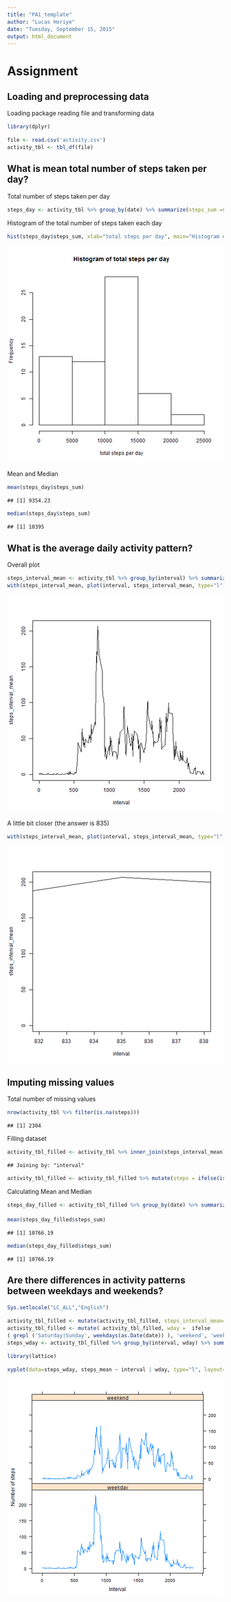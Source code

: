 ```yaml
---
title: "PA1_template"
author: "Lucas Horiye"
date: "Tuesday, September 15, 2015"
output: html_document
---
```


# Assignment

## Loading and preprocessing data

Loading package reading file and transforming data


```r
library(dplyr)
```


```r
file <- read.csv('activity.csv')
activity_tbl <- tbl_df(file)
```

## What is mean total number of steps taken per day?

Total number of steps taken per day

```r
steps_day <- activity_tbl %>% group_by(date) %>% summarize(steps_sum =sum(steps, na.rm=TRUE))
```
Histogram of the total number of steps taken each day

```r
hist(steps_day$steps_sum, xlab="total steps per day", main="Histogram of total steps per day")
```

![plot of chunk unnamed-chunk-4](figure/unnamed-chunk-4-1.png) 

Mean and Median

```r
mean(steps_day$steps_sum)
```

```
## [1] 9354.23
```

```r
median(steps_day$steps_sum)
```

```
## [1] 10395
```

## What is the average daily activity pattern?

Overall plot

```r
steps_interval_mean <- activity_tbl %>% group_by(interval) %>% summarize(steps_interval_mean =mean(steps, na.rm=TRUE))
with(steps_interval_mean, plot(interval, steps_interval_mean, type="l"))
```

![plot of chunk unnamed-chunk-6](figure/unnamed-chunk-6-1.png) 

A little bit closer (the answer is 835)

```r
with(steps_interval_mean, plot(interval, steps_interval_mean, type="l", xlim=c(832, 838)))
```

![plot of chunk unnamed-chunk-7](figure/unnamed-chunk-7-1.png) 

## Imputing missing values

Total number of missing values

```r
nrow(activity_tbl %>% filter(is.na(steps)))
```

```
## [1] 2304
```

Filling dataset

```r
activity_tbl_filled <- activity_tbl %>% inner_join(steps_interval_mean)
```

```
## Joining by: "interval"
```

```r
activity_tbl_filled <- activity_tbl_filled %>% mutate(steps = ifelse(is.na(steps), steps_interval_mean, steps))
```

Calculating Mean and Median

```r
steps_day_filled <- activity_tbl_filled %>% group_by(date) %>% summarize(steps_sum =sum(steps))

mean(steps_day_filled$steps_sum)
```

```
## [1] 10766.19
```

```r
median(steps_day_filled$steps_sum)
```

```
## [1] 10766.19
```

## Are there differences in activity patterns between weekdays and weekends?


```r
Sys.setlocale("LC_ALL","English")
```


```r
activity_tbl_filled <- mutate(activity_tbl_filled, steps_interval_mean=NULL)
activity_tbl_filled <- mutate( activity_tbl_filled, wday =  ifelse 
( grepl ('Saturday|Sunday', weekdays(as.Date(date)) ), 'weekend', 'weekday'))
steps_wday <- activity_tbl_filled %>% group_by(interval, wday) %>% summarize(steps_mean = mean(steps))
```

```r
library(lattice)
```

```r
xyplot(data=steps_wday, steps_mean ~ interval | wday, type="l", layout=c(1, 2), main="", ylab="Number of steps", xlab="Interval")
```

![plot of chunk unnamed-chunk-14](figure/unnamed-chunk-14-1.png) 
